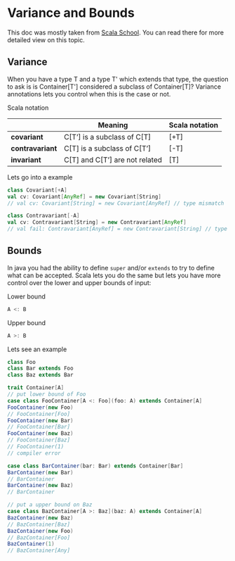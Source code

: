 # Variance and Bounds

This doc was mostly taken from [Scala School](http://twitter.github.io/scala_school/).  You can read there for more detailed view on this topic.

## Variance
When you have a type T and a type T' which extends that type, the question to ask is is Container[T'] considered a subclass of Container[T]?  Variance annotations lets you control when this is the case or not.

Scala notation

|                   | Meaning              | Scala notation |
| --                | --                             | --   |
| **covariant**     | C[T’] is a subclass of C[T]    | [+T] |
| **contravariant** | C[T] is a subclass of C[T’]    | [-T] |
| **invariant**     | C[T] and C[T’] are not related | [T]  |


Lets go into a example

```scala
class Covariant[+A]
val cv: Covariant[AnyRef] = new Covariant[String]
// val cv: Covariant[String] = new Covariant[AnyRef] // type mismatch

class Contravariant[-A]
val cv: Contravariant[String] = new Contravariant[AnyRef]
// val fail: Contravariant[AnyRef] = new Contravariant[String] // type mismatch
```

## Bounds
In java you had the ability to define `super` and/or `extends` to try to define what can be accepted.  Scala lets you do the same but lets you have more control over the lower and upper bounds of input:

Lower bound
```scala
A <: B
```

Upper bound
```scala
A >: B
```

Lets see an example

```scala
class Foo
class Bar extends Foo
class Baz extends Bar

trait Container[A]
// put lower bound of Foo
case class FooContainer[A <: Foo](foo: A) extends Container[A]
FooContainer(new Foo)
// FooContainer[Foo]
FooContainer(new Bar)
// FooContainer[Bar]
FooContainer(new Baz)
// FooContainer[Baz]
// FooContainer(1)
// compiler error

case class BarContainer(bar: Bar) extends Container[Bar]
BarContainer(new Bar)
// BarContainer
BarContainer(new Baz)
// BarContainer

// put a upper bound on Baz
case class BazContainer[A >: Baz](baz: A) extends Container[A]
BazContainer(new Baz)
// BazContainer[Baz]
BazContainer(new Foo)
// BazContainer[Foo]
BazContainer(1)
// BazContainer[Any]
```
